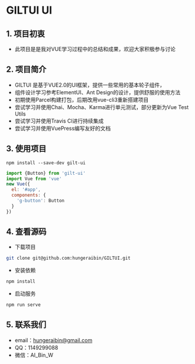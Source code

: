# GILTUI UI

## 1. 项目初衷
- 此项目是是我对VUE学习过程中的总结和成果，欢迎大家积极参与讨论

## 2. 项目简介
- GILTUI 是基于VUE2.0的UI框架，提供一些常用的基本轮子组件，
- 组件设计学习参考ElementUI、Ant Design的设计，提供舒服的使用方法
- 初期使用Parcel构建打包，后期改用vue-cli3重新搭建项目
- 尝试学习并使用Chai、Mocha、Karma进行单元测试，部分更新为Vue Test Utils
- 尝试学习并使用Travis CI进行持续集成
- 尝试学习并使用VuePress编写友好的文档

## 3. 使用项目
```
npm install --save-dev gilt-ui
```

```js
import {Button} from 'gilt-ui'
import Vue from 'vue'
new Vue({
  el: '#app',
  components: {
    'g-button': Button
  }
})
```

## 4. 查看源码
- 下载项目
```bash
git clone git@github.com:hungeraibin/GILTUI.git
```

- 安装依赖
```bash
npm install
```

- 启动服务
```bash
npm run serve
```

## 5. 联系我们 
- email：hungeraibin@gmail.com
- QQ：1149299088
- 微信：AI_Bin_W